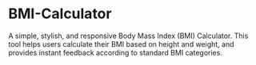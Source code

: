 # BMI-Calculator
A simple, stylish, and responsive Body Mass Index (BMI) Calculator. This tool helps users calculate their BMI based on height and weight, and provides instant feedback according to standard BMI categories.


